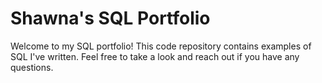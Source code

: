 # Shawna's SQL Portfolio
Welcome to my SQL portfolio! This code repository contains examples of SQL I've written. Feel free to take a look and reach out if you have any questions.
